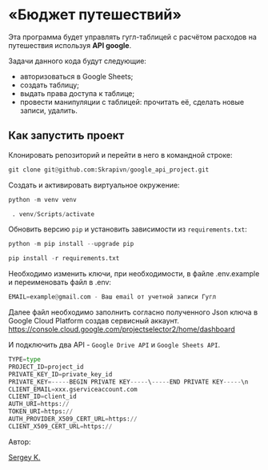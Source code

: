 # «Бюджет путешествий»

Эта программа будет управлять гугл-таблицей c расчётом расходов на путешествия используя **API google**.

Задачи данного кода будут следующие:

- авторизоваться в Google Sheets;
- создать таблицу;
- выдать права доступа к таблице;
- провести манипуляции с таблицей: прочитать её, сделать новые записи, удалить.

## Как запустить проект

Клонировать репозиторий и перейти в него в командной строке:

```python
git clone git@github.com:Skrapivn/google_api_project.git
```

Cоздать и активировать виртуальное окружение:

```python
python -m venv venv
```

```python
 . venv/Scripts/activate
```

Обновить версию ```pip``` и установить зависимости из ```requirements.txt```:

```python
python -m pip install --upgrade pip
```

```python
pip install -r requirements.txt
```

Необходимо изменить ключи, при необходимости, в файле .env.example и переименовать файл в .env:

```python
EMAIL=example@gmail.com - Ваш email от учетной записи Гугл
```

Далее файл необходимо заполнить согласно полученного Json ключа в Google Cloud Platform создав сервисный аккаунт. <https://console.cloud.google.com/projectselector2/home/dashboard>

И подключить два API - ```Google Drive API``` и ```Google Sheets API```.

```python
TYPE=type
PROJECT_ID=project_id
PRIVATE_KEY_ID=private_key_id
PRIVATE_KEY=-----BEGIN PRIVATE KEY-----\-----END PRIVATE KEY-----\n
CLIENT_EMAIL=xxx.gserviceaccount.com
CLIENT_ID=client_id
AUTH_URI=https://
TOKEN_URI=https://
AUTH_PROVIDER_X509_CERT_URL=https://
CLIENT_X509_CERT_URL=https://
```

Автор:

[Sergey K.](https://github.com/skrapivn/)
